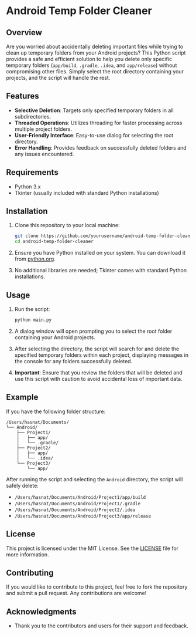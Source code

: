 # Android Temp Folder Cleaner

## Overview

Are you worried about accidentally deleting important files while trying to clean up temporary folders from your Android projects? This Python script provides a safe and efficient solution to help you delete only specific temporary folders (`app/build`, `.gradle`, `.idea`, and `app/release`) without compromising other files. Simply select the root directory containing your projects, and the script will handle the rest.

## Features

- **Selective Deletion**: Targets only specified temporary folders in all subdirectories.
- **Threaded Operations**: Utilizes threading for faster processing across multiple project folders.
- **User-Friendly Interface**: Easy-to-use dialog for selecting the root directory.
- **Error Handling**: Provides feedback on successfully deleted folders and any issues encountered.

## Requirements

- Python 3.x
- Tkinter (usually included with standard Python installations)

## Installation

1. Clone this repository to your local machine:
   ```bash
   git clone https://github.com/yourusername/android-temp-folder-cleaner.git
   cd android-temp-folder-cleaner
   ```

2. Ensure you have Python installed on your system. You can download it from [python.org](https://www.python.org/downloads/).

3. No additional libraries are needed; Tkinter comes with standard Python installations.

## Usage

1. Run the script:
   ```bash
   python main.py
   ```

2. A dialog window will open prompting you to select the root folder containing your Android projects.

3. After selecting the directory, the script will search for and delete the specified temporary folders within each project, displaying messages in the console for any folders successfully deleted.

4. **Important**: Ensure that you review the folders that will be deleted and use this script with caution to avoid accidental loss of important data.

## Example

If you have the following folder structure:

```
/Users/hasnat/Documents/
└── Android/
    ├── Project1/
    │   ├── app/
    │   └── .gradle/
    ├── Project2/
    │   ├── app/
    │   └── .idea/
    └── Project3/
        └── app/
```

After running the script and selecting the `Android` directory, the script will safely delete:
- `/Users/hasnat/Documents/Android/Project1/app/build`
- `/Users/hasnat/Documents/Android/Project1/.gradle`
- `/Users/hasnat/Documents/Android/Project2/.idea`
- `/Users/hasnat/Documents/Android/Project3/app/release`

## License

This project is licensed under the MIT License. See the [LICENSE](LICENSE) file for more information.

## Contributing

If you would like to contribute to this project, feel free to fork the repository and submit a pull request. Any contributions are welcome!

## Acknowledgments

- Thank you to the contributors and users for their support and feedback.
